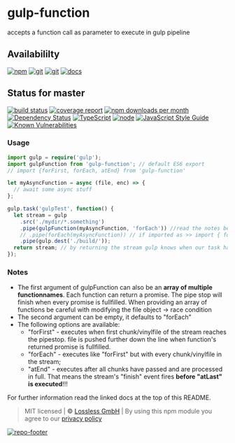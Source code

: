 # gulp-function

accepts a function call as parameter to execute in gulp pipeline

## Availabililty

[![npm](https://pushrocks.gitlab.io/assets/repo-button-npm.svg)](https://www.npmjs.com/package/gulp-function)
[![git](https://pushrocks.gitlab.io/assets/repo-button-git.svg)](https://GitLab.com/pushrocks/gulp-function)
[![git](https://pushrocks.gitlab.io/assets/repo-button-mirror.svg)](https://github.com/pushrocks/gulp-function)
[![docs](https://pushrocks.gitlab.io/assets/repo-button-docs.svg)](https://pushrocks.gitlab.io/gulp-function/)

## Status for master

[![build status](https://GitLab.com/pushrocks/gulp-function/badges/master/build.svg)](https://GitLab.com/pushrocks/gulp-function/commits/master)
[![coverage report](https://GitLab.com/pushrocks/gulp-function/badges/master/coverage.svg)](https://GitLab.com/pushrocks/gulp-function/commits/master)
[![npm downloads per month](https://img.shields.io/npm/dm/gulp-function.svg)](https://www.npmjs.com/package/gulp-function)
[![Dependency Status](https://david-dm.org/pushrocks/gulp-function.svg)](https://david-dm.org/pushrocks/gulp-function)
[![TypeScript](https://img.shields.io/badge/TypeScript-2.x-blue.svg)](https://nodejs.org/dist/latest-v6.x/docs/api/)
[![node](https://img.shields.io/badge/node->=%206.x.x-blue.svg)](https://nodejs.org/dist/latest-v6.x/docs/api/)
[![JavaScript Style Guide](https://img.shields.io/badge/code%20style-standard-brightgreen.svg)](http://standardjs.com/)
[![Known Vulnerabilities](https://snyk.io/test/npm/{name}/badge.svg)](https://snyk.io/test/npm/@pushrocks/gulp-function)

### Usage

```typescript
import gulp = require('gulp');
import gulpFunction from 'gulp-function'; // default ES6 export
// import {forFirst, forEach, atEnd} from 'gulp-function'

let myAsyncFunction = async (file, enc) => {
  // await some async stuff
};

gulp.task('gulpTest', function() {
  let stream = gulp
    .src('./mydir/*.something')
    .pipe(gulpFunction(myAsyncFunction, 'forEach')) //read the notes below
    // .pipe(forEach(myAsyncFunction)) // if imported as >> import { forEach } from 'gulp-function' <<
    .pipe(gulp.dest('./build/'));
  return stream; // by returning the stream gulp knows when our task has finished.
});
```

### Notes

- The first argument of gulpFunction can also be an **array of multiple functionnames**.
  Each function can return a promise. The pipe stop will finish when every promise is fullfilled.
  When providing an array of functions be careful with modifying the file object -> race condition
- The second argument can be empty, it defaults to "forEach"
- The following options are available:
  - "forFirst" - executes when first chunk/vinylfile of the stream reaches the pipestop.
    file is pushed further down the line when function's returned promise is fullfilled.
  - "forEach" - executes like "forFirst" but with every chunk/vinylfile in the stream;
  - "atEnd" - executes after all chunks have passed and are processed in full.
    That means the stream's "finish" event fires **before "atLast" is executed**!!!

For further information read the linked docs at the top of this README.

> MIT licensed | **&copy;** [Lossless GmbH](https://lossless.gmbh)
> | By using this npm module you agree to our [privacy policy](https://lossless.gmbH/privacy.html)

[![repo-footer](https://pushrocks.gitlab.io/assets/repo-footer.svg)](https://push.rocks)
